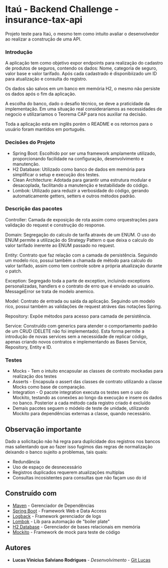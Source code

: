 # Itaú - Backend Challenge - insurance-tax-api

Projeto teste para Itaú, o mesmo tem como intuito avaliar o desenvolvedor ao realizar a construção de uma API.

### Introdução

A aplicação tem como objetivo expor endpoints para realização do cadastro de produtos de seguros, contendo os dados: Nome, categoria de seguro, valor base e valor tarifado. Após cada cadastrado é disponibiizado um ID para atualização e consulta do registro.

Os dados são salvos em um banco em memória H2, o mesmo não persiste os dados após o fim da aplicação.

A escolha do banco, dado o desafio técnico, se deve a praticidade da implementação. Em uma situação real considerariamos as necessidades de negocio e utilizariamos o Teorema CAP para nos auxiliar na decisão.

Toda a aplicação esta em inglês porém o README e os retornos para o usuário foram mantidos em português.

### Decisões do Projeto

* Spring Boot: Escolhido por ser uma framework amplamente utilizado, proporcionando facilidade na configuração, desenvolvimento e manutenção.
* H2 Database: Utilizado como banco de dados em memória para simplificar o setup e execução dos testes.
* Clean Architecture: Adotada para garantir uma estrutura modular e desacoplada, facilitando a manutenção e testabilidade do código.
* Lombok: Utilizado para reduzir a verbosidade do código, gerando automaticamente getters, setters e outros métodos padrão.

### Descrição das pacotes

Controller: Camada de exposição de rota assim como orquestrações para validação do request e construção do response.

Domain: Segregação do calculo de tarifa através de um ENUM. O uso do ENUM permite a utilização do Strategy Pattern o que deixa o calculo do valor tarifado inerente ao ENUM passado no request.

Entity: Contrato que faz relação com a camada de persistência. Seguindo um modelo rico, possui também a chamada de método para calculo do valor tarifado, assim como tem controle sobre a própria atualização durante o patch.

Exception: Segregado toda a parte de exception, incluindo exceptions personalizadas, handlers e o contrato de erro que é enviado ao usuário. MessageError se trata de modelo anemico.

Model: Contrato de entrada ou saída da aplicação. Seguindo um modelo rico, possui também as validações de request atráves das notações Spring.

Repository: Expõe métodos para acesso para camada de persistência.

Service: Construído com generics para atender o comportamento padrão de um CRUD (DELETE não foi implementado). Esta forma permite a introdução de novas services sem a necessidade de replicar código, apenas criando novos contratos e implementando as Bases Service, Repository, Entity e ID.

### Testes

* Mocks - Tem o intuito encapsular as classes de contrato mockadas para realização dos testes
* Asserts - Encapsula o assert das classes de contrato utilizando a classe Mocks como base de comparação.
* Integration - O pacote integration executa os testes sem o uso do Mockito, testando as conexões ao longo da execução e insere os dados no banco. Posterior a cada método cada registro criado é excluído 
* Demais pacotes seguem o módelo de teste de unidade, utilizando Mockito para dependências externas a classe, quando necessário.

## Observação importante

Dado a solicitação não há regra para duplicidade dos registros nos bancos mas salientando que ao fazer isso fugimos das regras de normalização deixando o banco sujeito a problemas, tais quais:
* Redundância
* Uso de espaço de desnecessário
* Registros duplicados requerem atualizações multiplas
* Consultas incosistentes para consultas que não façam uso do id

## Construído com

* [Maven](https://maven.apache.org/) - Gerenciador de Dependências
* [Spring Boot](https://spring.io/projects/spring-boot/) - Framework Web e Data Access
* [Logback](https://logback.qos.ch/) - Framework gerenciador de logs
* [Lombok](https://projectlombok.org/) - Lib para automação de "boiler plate"
* [H2 Database](https://www.h2database.com/html/main.html) - Gerenciador de bases relacionais em memória
* [Mockito](https://site.mockito.org/) - Framework de mock para teste de código 

## Autores

* **Lucas Vinicius Salviano Rodrigues** - *Desenvolvimento* - [Git Lucas](https://github.com/lucasviniciusrodrigues)